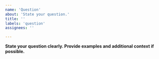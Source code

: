```yaml
---
name: 'Question'
about: 'State your question.'
title: ''
labels: 'question'
assignees: ''

---
```


**State your question clearly. Provide examples and additional context if possible.**
